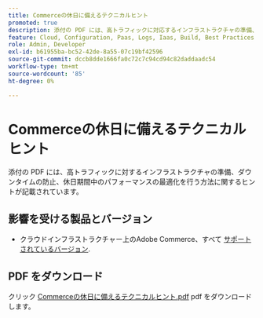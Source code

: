 ```yaml
---
title: Commerceの休日に備えるテクニカルヒント
promoted: true
description: 添付の PDF には、高トラフィックに対応するインフラストラクチャの準備、ダウンタイムの防止、休日期間中のパフォーマンスの最適化を行う方法に関するヒントが記載されています。
feature: Cloud, Configuration, Paas, Logs, Iaas, Build, Best Practices
role: Admin, Developer
exl-id: b61955ba-bc52-42de-8a55-07c19bf42596
source-git-commit: dccb8dde1666fa0c72c7c94cd94c82daddaadc54
workflow-type: tm+mt
source-wordcount: '85'
ht-degree: 0%

---
```


# Commerceの休日に備えるテクニカルヒント

添付の PDF には、高トラフィックに対するインフラストラクチャの準備、ダウンタイムの防止、休日期間中のパフォーマンスの最適化を行う方法に関するヒントが記載されています。

## 影響を受ける製品とバージョン

* クラウドインフラストラクチャー上のAdobe Commerce、すべて [サポートされているバージョン](https://www.adobe.com/content/dam/cc/en/legal/terms/enterprise/pdfs/Adobe-Commerce-Software-Lifecycle-Policy.pdf).

## PDF をダウンロード

クリック [Commerceの休日に備えるテクニカルヒント.pdf](assets/tech-tips-for-commerce-holiday-readiness.pdf) pdf をダウンロードします。
